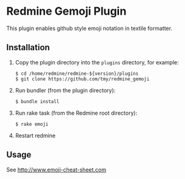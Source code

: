 Redmine Gemoji Plugin
=====================

This plugin enables github style emoji notation in textile formatter.

Installation
------------

 1. Copy the plugin directory into the `plugins` directory, for example:
 
        $ cd /home/redmine/redmine-${version}/plugins
        $ git clone https://github.com/tmy/redmine_gemoji

 2. Run bundler (from the plugin directory):

        $ bundle install

 3. Run rake task (from the Redmine root directory):

        $ rake emoji

 4. Restart redmine

Usage
-----

See http://www.emoji-cheat-sheet.com
